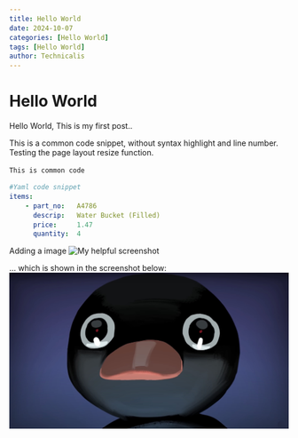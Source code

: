 ```yaml
---
title: Hello World
date: 2024-10-07
categories: [Hello World]
tags: [Hello World]
author: Technicalis
---
```


# Hello World

Hello World, This is my first post..

This is a common code snippet, without syntax highlight and line number. <br>
Testing the page layout resize function.

```This is common code ```
```Yaml
#Yaml code snippet 
items:
    - part_no:   A4786
      descrip:   Water Bucket (Filled)
      price:     1.47
      quantity:  4
``` 

Adding a image
![My helpful screenshot](https://chirphy22.netlify.app/assets/img/sample/avatar.jpg)

... which is shown in the screenshot below:
![My helpful screenshot](/assets/screenshots/terrifiednootnoot.jpg)
